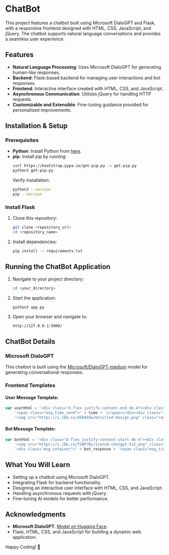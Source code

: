 # ChatBot  

This project features a chatbot built using Microsoft DialoGPT and Flask, with a responsive frontend designed with HTML, CSS, JavaScript, and jQuery. The chatbot supports natural language conversations and provides a seamless user experience.  

## Features  
- **Natural Language Processing**: Uses Microsoft DialoGPT for generating human-like responses.  
- **Backend**: Flask-based backend for managing user interactions and bot responses.  
- **Frontend**: Interactive interface created with HTML, CSS, and JavaScript.  
- **Asynchronous Communication**: Utilizes jQuery for handling HTTP requests.  
- **Customizable and Extensible**: Fine-tuning guidance provided for personalized improvements.  

## Installation & Setup  

### Prerequisites  
- **Python**: Install Python from [here](https://www.python.org/downloads/).  
- **pip**: Install pip by running:  
    ```bash  
    curl https://bootstrap.pypa.io/get-pip.py -o get-pip.py  
    python3 get-pip.py  
    ```  
  Verify installation:  
    ```bash  
    python3 --version  
    pip --version  
    ```  

### Install Flask  
1. Clone this repository:  
    ```bash  
    git clone <repository_url>  
    cd <repository_name>  
    ```  
2. Install dependencies:  
    ```bash  
    pip install -r requirements.txt  
    ```  

## Running the ChatBot Application  
1. Navigate to your project directory:  
    ```bash  
    cd <your_directory>  
    ```  
2. Start the application:  
    ```bash  
    python3 app.py  
    ```  
3. Open your browser and navigate to:  
    ```  
    http://127.0.0.1:5000/  
    ```  

## ChatBot Details  

### Microsoft DialoGPT  
This chatbot is built using the [Microsoft/DialoGPT-medium](https://huggingface.co/microsoft/DialoGPT-medium) model for generating conversational responses.  

### Frontend Templates  
#### User Message Template:  
```javascript  
var userHtml = '<div class="d-flex justify-content-end mb-4"><div class="msg_cotainer_send">' + user_input +  
    '<span class="msg_time_send">' + time + '</span></div><div class="img_cont_msg">' +  
    '<img src="https://i.ibb.co/d5b84Xw/Untitled-design.png" class="rounded-circle user_img_msg"></div></div>';  
```  

#### Bot Message Template:  
```javascript  
var botHtml = '<div class="d-flex justify-content-start mb-4"><div class="img_cont_msg">' +  
    '<img src="https://i.ibb.co/fSNP7Rz/icons8-chatgpt-512.png" class="rounded-circle user_img_msg"></div>' +  
    '<div class="msg_cotainer">' + bot_response + '<span class="msg_time">' + time + '</span></div></div>';  
```  

## What You Will Learn  
- Setting up a chatbot using Microsoft DialoGPT.  
- Integrating Flask for backend functionality.  
- Designing an interactive user interface with HTML, CSS, and JavaScript.  
- Handling asynchronous requests with jQuery.  
- Fine-tuning AI models for better performance.  

## Acknowledgments  
- **Microsoft DialoGPT**: [Model on Hugging Face](https://huggingface.co/microsoft/DialoGPT-medium).  
- Flask, HTML, CSS, and JavaScript for building a dynamic web application.  

Happy Coding! 🎉  
